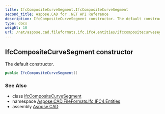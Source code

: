```yaml
---
title: IfcCompositeCurveSegment.IfcCompositeCurveSegment
second_title: Aspose.CAD for .NET API Reference
description: IfcCompositeCurveSegment constructor. The default constructor
type: docs
weight: 10
url: /net/aspose.cad.fileformats.ifc.ifc4.entities/ifccompositecurvesegment/ifccompositecurvesegment/
---
```

## IfcCompositeCurveSegment constructor

The default constructor.

```csharp
public IfcCompositeCurveSegment()
```

### See Also

* class [IfcCompositeCurveSegment](../)
* namespace [Aspose.CAD.FileFormats.Ifc.IFC4.Entities](../../ifccompositecurvesegment/)
* assembly [Aspose.CAD](../../../)


